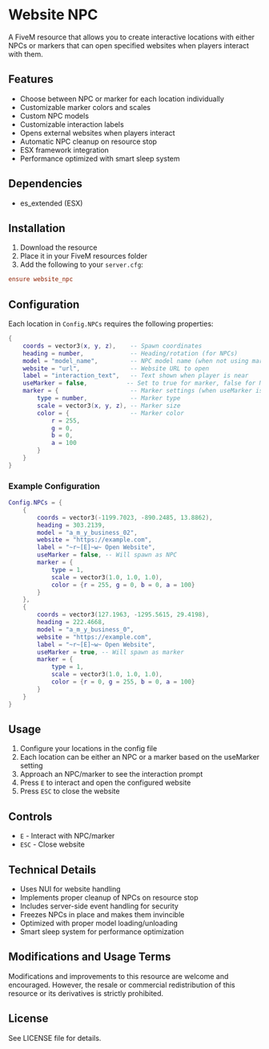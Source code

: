 # Website NPC

A FiveM resource that allows you to create interactive locations with either NPCs or markers that can open specified websites when players interact with them.

## Features

- Choose between NPC or marker for each location individually
- Customizable marker colors and scales
- Custom NPC models
- Customizable interaction labels
- Opens external websites when players interact
- Automatic NPC cleanup on resource stop
- ESX framework integration
- Performance optimized with smart sleep system

## Dependencies

- es_extended (ESX)

## Installation

1. Download the resource
2. Place it in your FiveM resources folder
3. Add the following to your `server.cfg`:
```cfg
ensure website_npc
```

## Configuration

Each location in `Config.NPCs` requires the following properties:

```lua
{
    coords = vector3(x, y, z),    -- Spawn coordinates
    heading = number,             -- Heading/rotation (for NPCs)
    model = "model_name",         -- NPC model name (when not using marker)
    website = "url",              -- Website URL to open
    label = "interaction_text",   -- Text shown when player is near
    useMarker = false,           -- Set to true for marker, false for NPC
    marker = {                    -- Marker settings (when useMarker is true)
        type = number,            -- Marker type
        scale = vector3(x, y, z), -- Marker size
        color = {                 -- Marker color
            r = 255,
            g = 0,
            b = 0,
            a = 100
        }
    }
}
```

### Example Configuration

```lua
Config.NPCs = {
    {
        coords = vector3(-1199.7023, -890.2485, 13.8862),
        heading = 303.2139,
        model = "a_m_y_business_02",
        website = "https://example.com",
        label = "~r~[E]~w~ Open Website",
        useMarker = false, -- Will spawn as NPC
        marker = {
            type = 1,
            scale = vector3(1.0, 1.0, 1.0),
            color = {r = 255, g = 0, b = 0, a = 100}
        }
    },
    {
        coords = vector3(127.1963, -1295.5615, 29.4198),
        heading = 222.4668,
        model = "a_m_y_business_0",
        website = "https://example.com",
        label = "~r~[E]~w~ Open Website",
        useMarker = true, -- Will spawn as marker
        marker = {
            type = 1,
            scale = vector3(1.0, 1.0, 1.0),
            color = {r = 0, g = 255, b = 0, a = 100}
        }
    }
}
```

## Usage

1. Configure your locations in the config file
2. Each location can be either an NPC or a marker based on the useMarker setting
3. Approach an NPC/marker to see the interaction prompt
4. Press `E` to interact and open the configured website
5. Press `ESC` to close the website

## Controls

- `E` - Interact with NPC/marker
- `ESC` - Close website

## Technical Details

- Uses NUI for website handling
- Implements proper cleanup of NPCs on resource stop
- Includes server-side event handling for security
- Freezes NPCs in place and makes them invincible
- Optimized with proper model loading/unloading
- Smart sleep system for performance optimization

## Modifications and Usage Terms

Modifications and improvements to this resource are welcome and encouraged. However, the resale or commercial redistribution of this resource or its derivatives is strictly prohibited.

## License

See LICENSE file for details.
